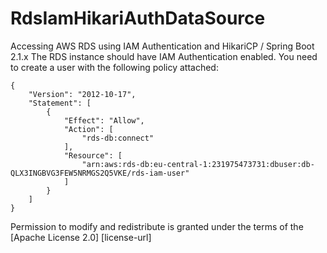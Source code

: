 # RdsIamHikariAuthDataSource

Accessing AWS RDS using IAM Authentication and HikariCP / Spring Boot 2.1.x 
The RDS instance should have IAM Authentication enabled. You need to create a user with the following
policy attached:
```
{
    "Version": "2012-10-17",
    "Statement": [
        {
            "Effect": "Allow",
            "Action": [
                "rds-db:connect"
            ],
            "Resource": [
                "arn:aws:rds-db:eu-central-1:231975473731:dbuser:db-QLX3INGBVG3FEW5NRMGS2Q5VKE/rds-iam-user"
            ]
        }
    ]
}
```

Permission to modify and redistribute is granted under the terms of the 
[Apache License 2.0] [license-url]

